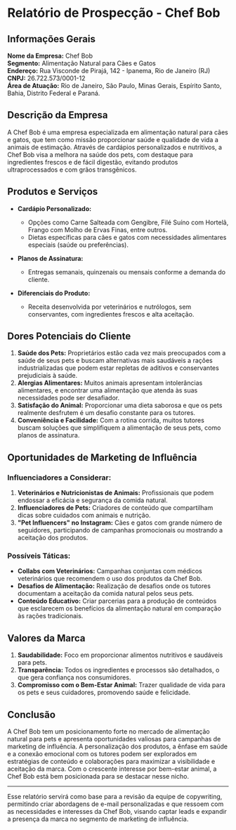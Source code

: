 # Relatório de Prospecção - Chef Bob

## Informações Gerais

**Nome da Empresa:** Chef Bob  
**Segmento:** Alimentação Natural para Cães e Gatos  
**Endereço:** Rua Visconde de Pirajá, 142 - Ipanema, Rio de Janeiro (RJ)  
**CNPJ:** 26.722.573/0001-12  
**Área de Atuação:** Rio de Janeiro, São Paulo, Minas Gerais, Espírito Santo, Bahia, Distrito Federal e Paraná.  

## Descrição da Empresa

A Chef Bob é uma empresa especializada em alimentação natural para cães e gatos, que tem como missão proporcionar saúde e qualidade de vida a animais de estimação. Através de cardápios personalizados e nutritivos, a Chef Bob visa a melhora na saúde dos pets, com destaque para ingredientes frescos e de fácil digestão, evitando produtos ultraprocessados e com grãos transgênicos.

## Produtos e Serviços

- **Cardápio Personalizado:** 
  - Opções como Carne Salteada com Gengibre, Filé Suíno com Hortelã, Frango com Molho de Ervas Finas, entre outros.
  - Dietas específicas para cães e gatos com necessidades alimentares especiais (saúde ou preferências).

- **Planos de Assinatura:** 
  - Entregas semanais, quinzenais ou mensais conforme a demanda do cliente.

- **Diferenciais do Produto:** 
  - Receita desenvolvida por veterinários e nutrólogos, sem conservantes, com ingredientes frescos e alta aceitação.

## Dores Potenciais do Cliente

1. **Saúde dos Pets:** Proprietários estão cada vez mais preocupados com a saúde de seus pets e buscam alternativas mais saudáveis a rações industrializadas que podem estar repletas de aditivos e conservantes prejudiciais à saúde.
2. **Alergias Alimentares:** Muitos animais apresentam intolerâncias alimentares, e encontrar uma alimentação que atenda às suas necessidades pode ser desafiador.
3. **Satisfação do Animal:** Proporcionar uma dieta saborosa e que os pets realmente desfrutem é um desafio constante para os tutores.
4. **Conveniência e Facilidade:** Com a rotina corrida, muitos tutores buscam soluções que simplifiquem a alimentação de seus pets, como planos de assinatura.

## Oportunidades de Marketing de Influência

### Influenciadores a Considerar:
1. **Veterinários e Nutricionistas de Animais:** Profissionais que podem endossar a eficácia e segurança da comida natural.
2. **Influenciadores de Pets:** Criadores de conteúdo que compartilham dicas sobre cuidados com animais e nutrição.
3. **"Pet Influencers" no Instagram:** Cães e gatos com grande número de seguidores, participando de campanhas promocionais ou mostrando a aceitação dos produtos.

### Possíveis Táticas:
- **Collabs com Veterinários:** Campanhas conjuntas com médicos veterinários que recomendem o uso dos produtos da Chef Bob.
- **Desafios de Alimentação:** Realização de desafios onde os tutores documentam a aceitação da comida natural pelos seus pets.
- **Conteúdo Educativo:** Criar parcerias para a produção de conteúdos que esclarecem os benefícios da alimentação natural em comparação às rações tradicionais.

## Valores da Marca

1. **Saudabilidade:** Foco em proporcionar alimentos nutritivos e saudáveis para pets.
2. **Transparência:** Todos os ingredientes e processos são detalhados, o que gera confiança nos consumidores.
3. **Compromisso com o Bem-Estar Animal:** Trazer qualidade de vida para os pets e seus cuidadores, promovendo saúde e felicidade.

## Conclusão

A Chef Bob tem um posicionamento forte no mercado de alimentação natural para pets e apresenta oportunidades valiosas para campanhas de marketing de influência. A personalização dos produtos, a ênfase em saúde e a conexão emocional com os tutores podem ser explorados em estratégias de conteúdo e colaborações para maximizar a visibilidade e aceitação da marca. Com o crescente interesse por bem-estar animal, a Chef Bob está bem posicionada para se destacar nesse nicho.

---

Esse relatório servirá como base para a revisão da equipe de copywriting, permitindo criar abordagens de e-mail personalizadas e que ressoem com as necessidades e interesses da Chef Bob, visando captar leads e expandir a presença da marca no segmento de marketing de influência.